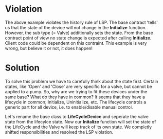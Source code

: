 # Violation


The above example violates the history rule of LSP. The base contract 'tells' us that the state of the device will not change in the **Initialize** function. However, the sub type (= Valve) additionally sets the state. From the base contract point of view no state change is expected after calling **Initialize**. Client code could be dependent on this contraint. This example is very wrong, but believe it or not, it does happen!


# Solution

To solve this problem we have to carefully think about the state first. Certain states, like 'Open' and 'Close' are very specific for a valve, but cannot be applied to a pump. So, why are we trying to fit these devices under the same base? What do they have in common? It seems that they have a lifecycle in common; Initialize, Uninitialize, etc. The lifecycle controls a generic part for all device, i.e. to enable/disable manual control.

Let's rename the base class to **LifeCycleDevice** and seperate the valve state from the lifecylce state. Now our **Initalize** function will set the state of the LifeCycle and the Valve will keep track of its own state. We completly shifted responsibilities and resolved the LSP violation.
